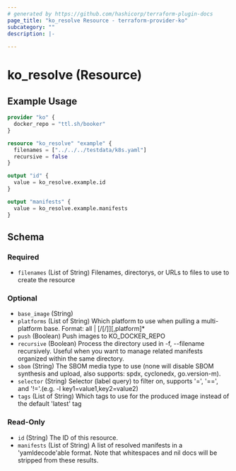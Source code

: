```yaml
---
# generated by https://github.com/hashicorp/terraform-plugin-docs
page_title: "ko_resolve Resource - terraform-provider-ko"
subcategory: ""
description: |-
  
---
```


# ko_resolve (Resource)



## Example Usage

```terraform
provider "ko" {
  docker_repo = "ttl.sh/booker"
}

resource "ko_resolve" "example" {
  filenames = ["../../../testdata/k8s.yaml"]
  recursive = false
}

output "id" {
  value = ko_resolve.example.id
}

output "manifests" {
  value = ko_resolve.example.manifests
}
```

<!-- schema generated by tfplugindocs -->
## Schema

### Required

- `filenames` (List of String) Filenames, directorys, or URLs to files to use to create the resource

### Optional

- `base_image` (String)
- `platforms` (List of String) Which platform to use when pulling a multi-platform base. Format: all | <os>[/<arch>[/<variant>]][,platform]*
- `push` (Boolean) Push images to KO_DOCKER_REPO
- `recursive` (Boolean) Process the directory used in -f, --filename recursively. Useful when you want to manage related manifests organized within the same directory.
- `sbom` (String) The SBOM media type to use (none will disable SBOM synthesis and upload, also supports: spdx, cyclonedx, go.version-m).
- `selector` (String) Selector (label query) to filter on, supports '=', '==', and '!='.(e.g. -l key1=value1,key2=value2)
- `tags` (List of String) Which tags to use for the produced image instead of the default 'latest' tag

### Read-Only

- `id` (String) The ID of this resource.
- `manifests` (List of String) A list of resolved manifests in a 'yamldecode'able format. Note that whitespaces and nil docs will be stripped from these results.


